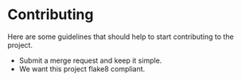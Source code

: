 # Contributing

Here are some guidelines that should help to start contributing to the project.

- Submit a merge request and keep it simple.
- We want this project flake8 compliant.
